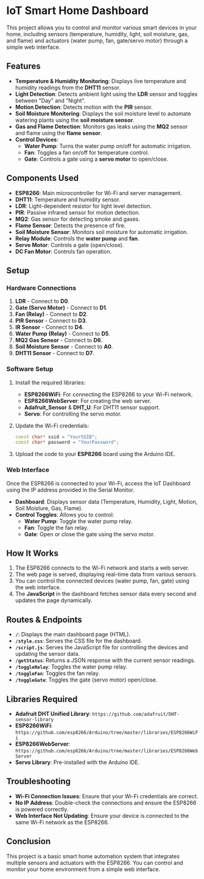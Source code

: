 # IoT Smart Home Dashboard

This project allows you to control and monitor various smart devices in your home, including sensors (temperature, humidity, light, soil moisture, gas, and flame) and actuators (water pump, fan, gate/servo motor) through a simple web interface.

## Features

- **Temperature & Humidity Monitoring**: Displays live temperature and humidity readings from the **DHT11** sensor.
- **Light Detection**: Detects ambient light using the **LDR** sensor and toggles between "Day" and "Night".
- **Motion Detection**: Detects motion with the **PIR** sensor.
- **Soil Moisture Monitoring**: Displays the soil moisture level to automate watering plants using the **soil moisture sensor**.
- **Gas and Flame Detection**: Monitors gas leaks using the **MQ2** sensor and flame using the **flame sensor**.
- **Control Devices**:
  - **Water Pump**: Turns the water pump on/off for automatic irrigation.
  - **Fan**: Toggles a fan on/off for temperature control.
  - **Gate**: Controls a gate using a **servo motor** to open/close.

## Components Used

- **ESP8266**: Main microcontroller for Wi-Fi and server management.
- **DHT11**: Temperature and humidity sensor.
- **LDR**: Light-dependent resistor for light level detection.
- **PIR**: Passive infrared sensor for motion detection.
- **MQ2**: Gas sensor for detecting smoke and gases.
- **Flame Sensor**: Detects the presence of fire.
- **Soil Moisture Sensor**: Monitors soil moisture for automatic irrigation.
- **Relay Module**: Controls the **water pump** and **fan**.
- **Servo Motor**: Controls a gate (open/close).
- **DC Fan Motor**: Controls fan operation.

## Setup

### Hardware Connections

1. **LDR** - Connect to **D0**.
2. **Gate (Servo Motor)** - Connect to **D1**.
3. **Fan (Relay)** - Connect to **D2**.
4. **PIR Sensor** - Connect to **D3**.
5. **IR Sensor** - Connect to **D4**.
6. **Water Pump (Relay)** - Connect to **D5**.
7. **MQ2 Gas Sensor** - Connect to **D6**.
8. **Soil Moisture Sensor** - Connect to **A0**.
9. **DHT11 Sensor** - Connect to **D7**.

### Software Setup

1. Install the required libraries:
    - **ESP8266WiFi**: For connecting the ESP8266 to your Wi-Fi network.
    - **ESP8266WebServer**: For creating the web server.
    - **Adafruit_Sensor** & **DHT_U**: For DHT11 sensor support.
    - **Servo**: For controlling the servo motor.

2. Update the Wi-Fi credentials:
    ```cpp
    const char* ssid = "YourSSID";
    const char* password = "YourPassword";
    ```

3. Upload the code to your **ESP8266** board using the Arduino IDE.

### Web Interface

Once the ESP8266 is connected to your Wi-Fi, access the IoT Dashboard using the IP address provided in the Serial Monitor.

- **Dashboard**: Displays sensor data (Temperature, Humidity, Light, Motion, Soil Moisture, Gas, Flame).
- **Control Toggles**: Allows you to control:
  - **Water Pump**: Toggle the water pump relay.
  - **Fan**: Toggle the fan relay.
  - **Gate**: Open or close the gate using the servo motor.

## How It Works

1. The ESP8266 connects to the Wi-Fi network and starts a web server.
2. The web page is served, displaying real-time data from various sensors.
3. You can control the connected devices (water pump, fan, gate) using the web interface.
4. The **JavaScript** in the dashboard fetches sensor data every second and updates the page dynamically.

## Routes & Endpoints

- **`/`**: Displays the main dashboard page (HTML).
- **`/style.css`**: Serves the CSS file for the dashboard.
- **`/script.js`**: Serves the JavaScript file for controlling the devices and updating the sensor data.
- **`/getStatus`**: Returns a JSON response with the current sensor readings.
- **`/toggleRelay`**: Toggles the water pump relay.
- **`/toggleFan`**: Toggles the fan relay.
- **`/toggleGate`**: Toggles the gate (servo motor) open/close.

## Libraries Required

- **Adafruit DHT Unified Library**: `https://github.com/adafruit/DHT-sensor-library`
- **ESP8266WiFi**: `https://github.com/esp8266/Arduino/tree/master/libraries/ESP8266WiFi`
- **ESP8266WebServer**: `https://github.com/esp8266/Arduino/tree/master/libraries/ESP8266WebServer`
- **Servo Library**: Pre-installed with the Arduino IDE.

## Troubleshooting

- **Wi-Fi Connection Issues**: Ensure that your Wi-Fi credentials are correct.
- **No IP Address**: Double-check the connections and ensure the ESP8266 is powered correctly.
- **Web Interface Not Updating**: Ensure your device is connected to the same Wi-Fi network as the ESP8266.

## Conclusion

This project is a basic smart home automation system that integrates multiple sensors and actuators with the ESP8266. You can control and monitor your home environment from a simple web interface.

